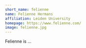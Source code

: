```yaml
---
short_name: felienne
name: Felienne Hermans
affiliation: Leiden University
homepage: https://www.felienne.com/
image: felienne.jpg
---
```


Felienne is ...